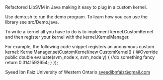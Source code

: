 Refactored LibSVM in Java making it easy to plug in a custom kernel.

Use demo.sh to run the demo program.
To learn how you can use the library see src/Demo.java.

To write a kernel all you have to do is to implement kernel.CustomKernel and
then register your kernel with the kernel.KernelManager.

For example, the following code snippet registers an anonymous custom kernel:
KernelManager.setCustomKernel(new CustomKernel() {
            @Override
            public double evaluate(svm_node x, svm_node y) {
                //do something fancy
                return 0.3141592654;
            }
        });


Syeed Ibn Faiz
University of Western Ontario
syeedibnfaiz@gmail.com
